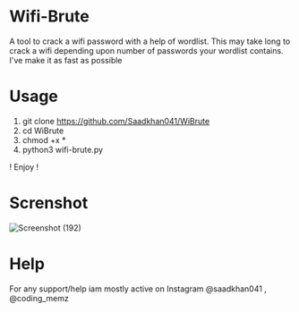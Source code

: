 # Wifi-Brute
A tool to crack a wifi password with a help of wordlist. This may take long to crack a wifi depending upon number of passwords your wordlist contains. I've make it as fast as possible

# Usage
1. git clone https://github.com/Saadkhan041/WiBrute
2. cd WiBrute
3. chmod +x *
4. python3 wifi-brute.py

! Enjoy !

# Screnshot
![Screenshot (192)](https://user-images.githubusercontent.com/93708296/148902317-f1dc07af-0af3-4648-97b1-9c9dd79163f1.png)

# Help
For any support/help iam mostly active on Instagram @saadkhan041 , @coding_memz
